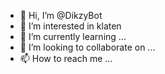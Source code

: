- 👋 Hi, I’m @DikzyBot
- 👀 I’m interested in klaten
- 🌱 I’m currently learning ...
- 💞️ I’m looking to collaborate on ...
- 📫 How to reach me ...

<!---
DikzyBot/DikzyBot is a ✨ special ✨ repository because its `README.md` (this file) appears on your GitHub profile.
You can click the Preview link to take a look at your changes.
--->
